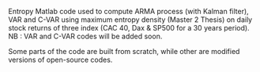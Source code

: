 Entropy
Matlab code used to compute ARMA process (with Kalman filter), VAR and C-VAR using maximum entropy density (Master 2 Thesis) on daily stock returns of three index (CAC 40, Dax & SP500 for a 30 years period).
NB : VAR and C-VAR codes will be added soon.

Some parts of the code are built from scratch, while other are modified versions of open-source codes.
